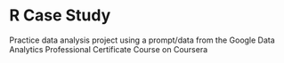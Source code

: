 # R Case Study
 Practice data analysis project using a prompt/data from the Google Data Analytics Professional Certificate Course on Coursera 
